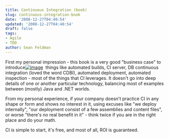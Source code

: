 ```yaml
---
title: Continuous Integration (book)
slug: continuous-integration-book
date: '2008-12-27T04:40:54'
updated: '2008-12-27T04:40:54'
draft: false
tags:
- Agile
- TDD
author: Sean Feldman
---
```



First my personal impression - this book is a very good "business case" to introduce[![image](https://aspblogs.blob.core.windows.net/media/sfeldman/WindowsLiveWriter/ContinuousIntegrationbook_13100/image_3.png)](http://www.amazon.ca/Continuous-Integration-Improving-Software-Reducing/dp/0321336380/)  things like automated builds, CI server, DB continuous integration (loved the word CDBI), automated deployment, automated inspection - most of the things that CI leverages. It doesn't go into deep details of one or another particular technology, balancing most of examples between (mostly) Java and .NET worlds.

From my personal experience, if your company doesn't practice CI in any shape or form and shows no interest in it, using excuses like "we deploy internally", "our deployment consist of a few assemblies and content files", or worse "there's no real benefit in it" - think twice if you are in the right place and do your math.

CI is simple to start, it's free, and most of all, ROI is guaranteed.


